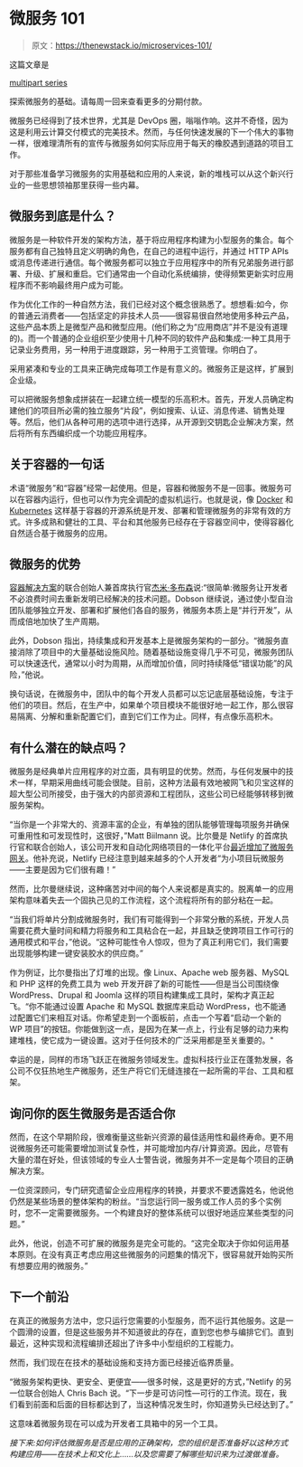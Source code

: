 # 微服务 101

> 原文：<https://thenewstack.io/microservices-101/>

这篇文章是

[multipart series](https://www.thenewstack.io/tag/microservices-series)

探索微服务的基础。请每周一回来查看更多的分期付款。

微服务已经得到了技术世界，尤其是 DevOps 圈，嗡嗡作响。这并不奇怪，因为这是利用云计算交付模式的完美技术。然而，与任何快速发展的下一个伟大的事物一样，很难理清所有的宣传与微服务如何实际应用于每天的橡胶遇到道路的项目工作。

对于那些准备学习微服务的实用基础和应用的人来说，新的堆栈可以从这个新兴行业的一些思想领袖那里获得一些内幕。

## 微服务到底是什么？

微服务是一种软件开发的架构方法，基于将应用程序构建为小型服务的集合。每个服务都有自己独特且定义明确的角色，在自己的进程中运行，并通过 HTTP APIs 或消息传递进行通信。每个微服务都可以独立于应用程序中的所有兄弟服务进行部署、升级、扩展和重启。它们通常由一个自动化系统编排，使得频繁更新实时应用程序而不影响最终用户成为可能。

作为优化工作的一种自然方法，我们已经对这个概念很熟悉了。想想看:如今，你的普通云消费者——包括坚定的非技术人员——很容易很自然地使用多种云产品，这些产品本质上是微型产品和微型应用。(他们称之为“应用商店”并不是没有道理的)。而一个普通的企业组织至少使用十几种不同的软件产品和集成:一种工具用于记录业务费用，另一种用于进度跟踪，另一种用于工资管理。你明白了。

采用紧凑和专业的工具来正确完成每项工作是有意义的。微服务正是这样，扩展到企业级。

可以把微服务想象成拼装在一起建立统一模型的乐高积木。首先，开发人员确定构建他们的项目所必需的独立服务“片段”，例如搜索、认证、消息传递、销售处理等。然后，他们从各种可用的选项中进行选择，从开源到交钥匙企业解决方案，然后将所有东西编织成一个功能应用程序。

## 关于容器的一句话

术语“微服务”和“容器”经常一起使用。但是，容器和微服务不是一回事。微服务可以在容器内运行，但也可以作为完全调配的虚拟机运行。也就是说，像 [Docker](https://www.docker.com/) 和 [Kubernetes](https://kubernetes.io/) 这样基于容器的开源系统是开发、部署和管理微服务的非常有效的方式。许多成熟和健壮的工具、平台和其他服务已经存在于容器空间中，使得容器化自然适合基于微服务的应用。

## 微服务的优势

[容器解决方案](https://container-solutions.com/)的联合创始人兼首席执行官[杰米·多布森](https://twitter.com/jamiedobson?lang=en)说:“很简单:微服务让开发者不必浪费时间去重新发明已经解决的技术问题。Dobson 继续说，通过使小型自治团队能够独立开发、部署和扩展他们各自的服务，微服务本质上是“并行开发”，从而成倍地加快了生产周期。

此外，Dobson 指出，持续集成和开发基本上是微服务架构的一部分。“微服务直接消除了项目中的大量基础设施风险。随着基础设施变得几乎不可见，微服务团队可以快速迭代，通常以小时为周期，从而增加价值，同时持续降低“错误功能”的风险，”他说。

换句话说，在微服务中，团队中的每个开发人员都可以忘记底层基础设施，专注于他们的项目。然后，在生产中，如果单个项目模块不能很好地一起工作，那么很容易隔离、分解和重新配置它们，直到它们工作为止。同样，有点像乐高积木。

## 有什么潜在的缺点吗？

微服务是经典单片应用程序的对立面，具有明显的优势。然而，与任何发展中的技术一样，早期采用曲线可能会很陡。目前，这种方法最有效地被网飞和贝宝这样的超大型公司所接受，由于强大的内部资源和工程团队，这些公司已经能够转移到微服务架构。

“当你是一个非常大的、资源丰富的企业，有单独的团队能够管理每项服务并确保可重用性和可发现性时，这很好，”Matt Biilmann 说。比尔曼是 Netlify 的首席执行官和联合创始人，该公司开发和自动化网络项目的一体化平台[最近增加了微服务网关](https://thenewstack.io/netlify-grows-ssg-cms-now-announces-microservices-gateway/)。他补充说，Netlify 已经注意到越来越多的个人开发者“为小项目玩微服务——主要是因为它们很有趣！”

然而，比尔曼继续说，这种痛苦对中间的每个人来说都是真实的。脱离单一的应用架构意味着失去一个固执己见的工作流程，这个流程将所有的部分粘在一起。

“当我们将单片分割成微服务时，我们有可能得到一个非常分散的系统，开发人员需要花费大量时间和精力将服务和工具粘合在一起，并且缺乏使跨项目工作可行的通用模式和平台，”他说。“这种可能性令人惊叹，但为了真正利用它们，我们需要出现能够构建一键安装胶水的供应商。”

作为例证，比尔曼指出了灯堆的出现。像 Linux、Apache web 服务器、MySQL 和 PHP 这样的免费工具为 web 开发开辟了新的可能性——但是当公司围绕像 WordPress、Drupal 和 Joomla 这样的项目构建集成工具时，架构才真正起飞。“你不能通过设置 Apache 和 MySQL 数据库来启动 WordPress，也不能通过配置它们来相互对话。你希望走到一个面板前，点击一个写着“启动一个新的 WP 项目”的按钮。你能做到这一点，是因为在某一点上，行业有足够的动力来构建堆栈，使它成为一键设置。这对于任何技术的广泛采用都是至关重要的。"

幸运的是，同样的市场飞跃正在微服务领域发生。虚拟科技行业正在蓬勃发展，各公司不仅狂热地生产微服务，还生产将它们无缝连接在一起所需的平台、工具和框架。

## 询问你的医生微服务是否适合你

然而，在这个早期阶段，很难衡量这些新兴资源的最佳适用性和最终寿命。更不用说微服务还可能需要增加测试复杂性，并可能增加内存/计算资源。因此，尽管有大量的潜在好处，但该领域的专业人士警告说，微服务并不一定是每个项目的正确解决方案。

一位资深顾问，专门研究遗留企业应用程序的转换，并要求不要透露姓名，他说他仍然是某些场景的整体架构的粉丝。“当您运行同一服务或工作人员的多个实例时，您不一定需要微服务。一个构建良好的整体系统可以很好地适应某些类型的问题。”

此外，他说，创造不可扩展的微服务是完全可能的。“这完全取决于你如何运用基本原则。在没有真正考虑应用这些微服务的问题集的情况下，很容易就开始购买所有想要应用的微服务。”

## 下一个前沿

在真正的微服务方法中，您只运行您需要的小型服务，而不运行其他服务。这是一个圆滑的设置，但是这些服务并不知道彼此的存在，直到您也参与编排它们。直到最近，这种实现和流程编排还超出了许多中小型组织的工程能力。

然而，我们现在在技术的基础设施和支持方面已经接近临界质量。

“微服务架构更快、更安全、更便宜——很多时候，这是更好的方式，”Netlify 的另一位联合创始人 Chris Bach 说。“下一步是可访问性—可行的工作流。现在，我们看到前面和后面的目标都达到了，当这种情况发生时，你知道势头已经达到了。”

这意味着微服务现在可以成为开发者工具箱中的另一个工具。

*接下来:如何评估微服务是否是应用的正确架构，您的组织是否准备好以这种方式构建应用——在技术上和文化上……以及您需要了解哪些知识来为过渡做准备。*

<svg xmlns:xlink="http://www.w3.org/1999/xlink" viewBox="0 0 68 31" version="1.1"><title>Group</title> <desc>Created with Sketch.</desc></svg>